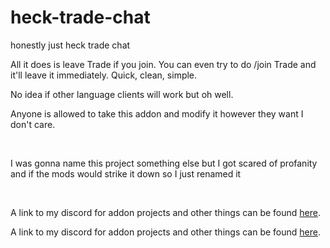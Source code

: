 # heck-trade-chat
honestly just heck trade chat

<p>All it does is leave Trade if you join. You can even try to do /join Trade and it'll leave it immediately. Quick, clean, simple.</p>
<p>No idea if other language clients will work but oh well.</p>
<p>Anyone is allowed to take this addon and modify it however they want I don't care.</p>
<p>&nbsp;</p>
<p>I was gonna name this project something else but I got scared of profanity and if the mods would strike it down so I just renamed it</p>
<p>&nbsp;</p>
<p>A link to my discord for addon projects and other things can be found <a href="https://discord.gg/tA4rrmjPp8">here</a>.</p>

A link to my discord for addon projects and other things can be found [here](https://discord.gg/tA4rrmjPp8).
